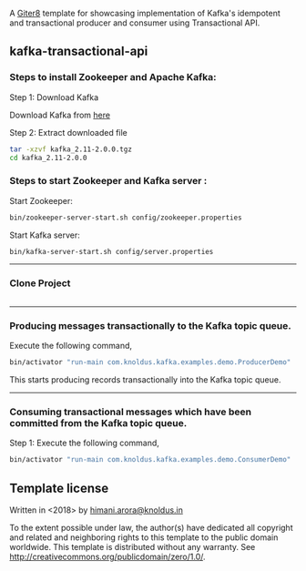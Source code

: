 A [Giter8][g8] template for showcasing implementation of Kafka's idempotent and transactional producer and consumer using Transactional API.

kafka-transactional-api
---

### Steps to install Zookeeper and Apache Kafka:

Step 1: Download Kafka

Download Kafka from [here](https://www.apache.org/dyn/closer.cgi?path=/kafka/2.0.0/kafka-2.0.0-src.tgz)

Step 2: Extract downloaded file

```bash
tar -xzvf kafka_2.11-2.0.0.tgz
cd kafka_2.11-2.0.0
```
### Steps to start Zookeeper and Kafka server :

Start Zookeeper:

```bash
bin/zookeeper-server-start.sh config/zookeeper.properties
```

Start Kafka server:

```bash
bin/kafka-server-start.sh config/server.properties
```

---
### Clone Project

```sbt new knoldus/kafka-transactional-api.g8
```
---
### Producing messages transactionally to the Kafka topic queue.

Execute the following command,

```bash
bin/activator "run-main com.knoldus.kafka.examples.demo.ProducerDemo"
```
This starts producing records transactionally into the Kafka topic queue.

---
### Consuming transactional messages which have been committed from the Kafka topic queue.

Step 1:
Execute the following command,

```bash
bin/activator "run-main com.knoldus.kafka.examples.demo.ConsumerDemo"
```

Template license
----------------
Written in <2018> by <HIMANI ARORA> <himani.arora@knoldus.in>

To the extent possible under law, the author(s) have dedicated all copyright and related
and neighboring rights to this template to the public domain worldwide.
This template is distributed without any warranty. See <http://creativecommons.org/publicdomain/zero/1.0/>.

[g8]: http://www.foundweekends.org/giter8/

